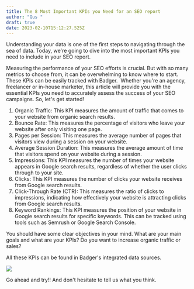 ```yaml
---
title: The 8 Most Important KPIs you Need for an SEO report
author: "Gus "
draft: true
date: 2023-02-10T15:12:27.525Z
---
```

Understanding your data is one of the first steps to navigating through the sea of data. Today, we're going to dive into the most important KPIs you need to include in your SEO report. 

Measuring the performance of your SEO efforts is crucial. But with so many metrics to choose from, it can be overwhelming to know where to start. These KPIs can be easily tracked with Badger.  Whether you're an agency, freelancer or in-house marketer, this article will provide you with the essential KPIs you need to accurately assess the success of your SEO campaigns. So, let's get started!

1. Organic Traffic: This KPI measures the amount of traffic that comes to your website from organic search results.
2. Bounce Rate: This measures the percentage of visitors who leave your website after only visiting one page.
3. Pages per Session: This measures the average number of pages that visitors view during a session on your website.
4. Average Session Duration: This measures the average amount of time that visitors spend on your website during a session.
5. Impressions: This KPI measures the number of times your website appears in Google search results, regardless of whether the user clicks through to your site.
6. Clicks: This KPI measures the number of clicks your website receives from Google search results.
7. Click-Through Rate (CTR): This measures the ratio of clicks to impressions, indicating how effectively your website is attracting clicks from Google search results.
8. Keyword Rankings: This KPI measures the position of your website in Google search results for specific keywords. This can be tracked using tools such as Semrush or Google Search Console.

You should have some clear objectives in your mind. What are your main goals and what are your KPIs? Do you want to increase organic traffic or sales?

All these KPIs can be found in Badger's integrated data sources. 

![](https://lh4.googleusercontent.com/IbQL4_FAe9WWZayGTSrVMupulLAshFwQDU5uYSynqKhpmhqaDj96ii7Nx2ObDZ4bngusrfd-dE7y64baRHBHk985VWeDo6TO5X6hmq1m663hggIdMSP9PrSabVxKH7Marp6naHYq-XReNuxKVYh8kBk)

Go ahead and try!! And don't hesitate to tell us what you think.
